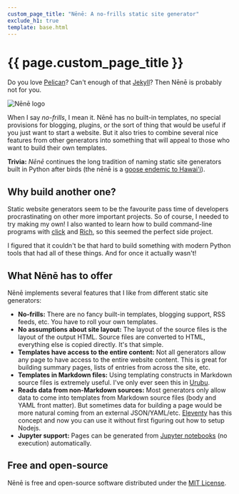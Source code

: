```yaml
---
custom_page_title: "Nēnē: A no-frills static site generator"
exclude_h1: true
template: base.html
---
```


<div class="row mb-3 align-items-center">
<div class="col-md-9 col-sm-8 col-8">

# {{ page.custom_page_title }}

<p class="lead">
Do you love <a href="https://github.com/getpelican">Pelican</a>?
Can't enough of that <a href="https://jekyllrb.com/">Jekyll</a>?
Then Nēnē is probably not for you.
</p>

</div>
<div class="col-md-3 col-sm-4 col-4">
  <img alt="Nēnē logo" src="/{{ config.logo }}">
</div>
</div>

When I say *no-frills*, I mean it. Nēnē has no built-in templates, no special
provisions for blogging, plugins, or the sort of thing that would be useful if
you just want to start a website.
But it also tries to combine several nice features from other generators into
something that will appeal to those who want to build their own templates.

<div class="callout">

**Trivia:** *Nēnē* continues the long tradition of naming static site
generators built in Python after birds (the nēnē is a [goose endemic to
Hawai'i][nene-goose]).

</div>

## Why build another one?

Static website generators seem to be the favourite pass time of developers
procrastinating on other more important projects.
So of course, I needed to try making my own!
I also wanted to learn how to build command-line programs with [click][click]
and [Rich][rich], so this seemed the perfect side project.

I figured that it couldn't be that hard to build something with modern Python
tools that had all of these things. And for once it actually wasn't!

## What Nēnē has to offer

Nēnē implements several features that I like from different static site
generators:

* **No-frills:** There are no fancy built-in templates, blogging support, RSS
  feeds, etc. You have to roll your own templates.
* **No assumptions about site layout:** The layout of the source files is the
  layout of the output HTML. Source files are converted to HTML, everything
  else is copied directly. It's that simple.
* **Templates have access to the entire content:** Not all generators allow any
  page to have access to the entire website content. This is great for building
  summary pages, lists of entries from across the site, etc.
* **Templates in Markdown files:** Using templating constructs in Markdown
  source files is extremely useful. I've only ever seen this in [Urubu][urubu].
* **Reads data from non-Markdown sources:** Most generators only allow data to
  come into templates from Markdown source files (body and YAML front matter).
  But sometimes data for building a page would be more natural coming from
  an external JSON/YAML/etc. [Eleventy][11ty] has this concept and now you can
  use it without first figuring out how to setup Nodejs.
* **Jupyter support:** Pages can be generated from
  [Jupyter notebooks][jupyter] (no execution) automatically.

## Free and open-source

Nēnē is free and open-source software distributed under the
[MIT License][license].

[nene-goose]: https://www.nps.gov/havo/learn/nature/nene.htm
[click]: https://github.com/pallets/click/
[rich]: https://github.com/willmcgugan/rich/
[urubu]: https://github.com/jandecaluwe/urubu
[11ty]: https://github.com/11ty/eleventy
[license]: https://github.com/leouieda/nene/blob/main/LICENSE.txt
[jupyter]: https://jupyter.org/
